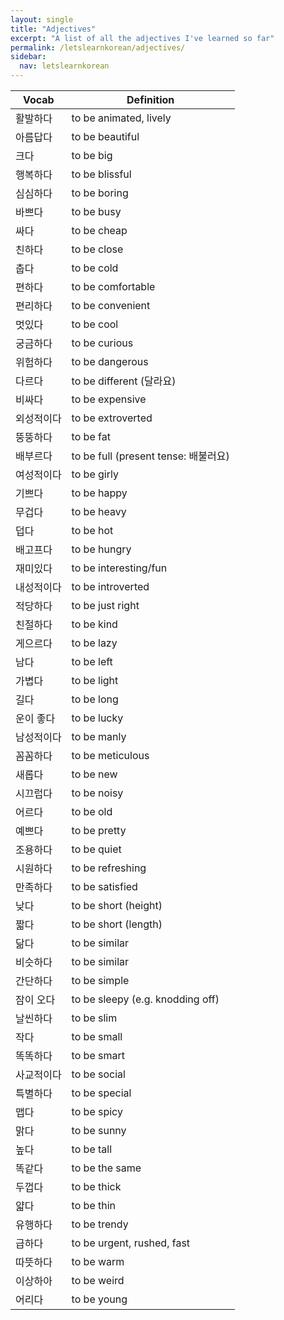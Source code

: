 ```yaml
---
layout: single
title: "Adjectives"
excerpt: "A list of all the adjectives I've learned so far"
permalink: /letslearnkorean/adjectives/
sidebar:
  nav: letslearnkorean
---
```


Vocab      | Definition
-----      | ----------
활발하다   | to be animated, lively
아름답다   | to be beautiful
크다       | to be big
행복하다   | to be blissful
심심하다   | to be boring
바쁘다     | to be busy
싸다       | to be cheap
친하다     | to be close
춥다       | to be cold
편하다     | to be comfortable
편리하다   | to be convenient
멋있다     | to be cool
궁금하다   | to be curious
위험하다   | to be dangerous
다르다     | to be different (달라요)
비싸다     | to be expensive
외성적이다 | to be extroverted
뚱뚱하다   | to be fat
배부르다   | to be full (present tense: 배불러요)
여성적이다 | to be girly
기쁘다     | to be happy
무겁다     | to be heavy
덥다       | to be hot
배고프다   | to be hungry
재미있다   | to be interesting/fun
내성적이다 | to be introverted
적당하다   | to be just right
친절하다   | to be kind
게으르다   | to be lazy
남다       | to be left
가볍다     | to be light
길다       | to be long
운이 좋다  | to be lucky
남성적이다 | to be manly
꼼꼼하다   | to be meticulous
새롭다     | to be new
시끄럽다   | to be noisy
어르다     | to be old
예쁘다     | to be pretty
조용하다   | to be quiet
시원하다   | to be refreshing
만족하다   | to be satisfied
낮다       | to be short (height)
짧다       | to be short (length)
닮다       | to be similar
비슷하다   | to be similar
간단하다   | to be simple
잠이 오다  | to be sleepy (e.g. knodding off)
날씬하다   | to be slim
작다       | to be small
똑똑하다   | to be smart
사교적이다 | to be social
특별하다   | to be special
맵다       | to be spicy
맑다       | to be sunny
높다       | to be tall
똑같다     | to be the same
두껍다     | to be thick
얇다       | to be thin
유행하다   | to be trendy
급하다     | to be urgent, rushed, fast
따뜻하다   | to be warm
이상하아   | to be weird
어리다     | to be young
